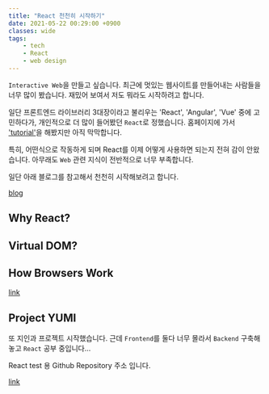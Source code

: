 ```yaml
---
title: "React 천천히 시작하기"
date: 2021-05-22 00:29:00 +0900
classes: wide
tags:
    - tech
    - React
    - web design
---
```


`Interactive Web`을 만들고 싶습니다. 최근에 멋있는 웹사이트를 만들어내는 사람들을 너무 많이 봤습니다. 재밌어 보여서 저도 뭐라도 시작하려고 합니다.

일단 프론트엔드 라이브러리 3대장이라고 불리우는 'React', 'Angular', 'Vue' 중에 고민하다가, 개인적으로 더 많이 들어봤던 `React`로 정했습니다. 홈페이지에 가서 ['tutorial'](https://reactjs.org/tutorial/tutorial.html)을 해봤지만 아직 막막합니다.

특히, 어떤식으로 작동하게 되며 React를 이제 어떻게 사용하면 되는지 전혀 감이 안왔습니다. 아무래도 `Web` 관련 지식이 전반적으로 너무 부족합니다.

일단 아래 블로그를 참고해서 천천히 시작해보려고 합니다.

[blog](https://velopert.com/3612)

## Why React?

## Virtual DOM?

## How Browsers Work

[link](https://www.html5rocks.com/en/tutorials/internals/howbrowserswork/)

## Project YUMI

또 지인과 프로젝트 시작했습니다. 근데 `Frontend`를 둘다 너무 몰라서 `Backend` 구축해놓고 `React` 공부 중입니다...

React test 용 Github Repository 주소 입니다.

[link](https://github.com/lazyduo/yumi-react-test)